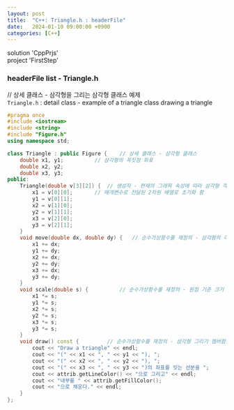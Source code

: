 ```yaml
---
layout: post
title:  "C++: Triangle.h : headerFile"
date:   2024-01-10 09:00:00 +0900
categories: [C++]
---
```


solution 'CppPrjs'   
project 'FirstStep'   
   
### headerFile list - Triangle.h   
   
// 상세 클래스 - 삼각형을 그리는 삼각형 클래스 예제   
`Triangle.h` : detail class - example of a triangle class drawing a triangle   
   
```cpp
#pragma once
#include <iostream>
#include <string>
#include "Figure.h"
using namespace std;

class Triangle : public Figure {	// 상세 클래스 - 삼각형 클래스
	double x1, y1;			// 삼각형의 꼭짓점 좌표
	double x2, y2;
	double x3, y3;
public:
	Triangle(double v[3][2]) {	// 생성자 - 현재의 그래픽 속성에 따라 삼각형 객체 생성. v는 세 개의 꼭지점 좌표 배열임
		x1 = v[0][0];		// 매개변수로 전달된 2차원 배열로 초기화 함
		y1 = v[0][1];
		x2 = v[1][0];
		y2 = v[1][1];
		x3 = v[2][0];
		y3 = v[2][1];
	}
	void move(double dx, double dy) {	// 순수가상함수를 재정의 - 삼각형의 이동 - 삼각형을 (dx, dy)만큼 이동 - 세 꼭지점 좌표르 (dx, dy)만큼 이동
		x1 += dx;
		y1 += dy;
		x2 += dx;
		y2 += dy;
		x3 += dx;
		y3 += dy;
	}
	void scale(double s) {			// 순수가상함수를 재정의 - 원점 기준 크기 변경 - 삼각형을 원점 기준으로 s배 크기 조정 - 세 꼭지점 좌표를 s배 만큼 조정
		x1 *= s;
		y1 *= s;
		x2 *= s;
		y2 *= s;
		x3 *= s;
		y3 *= s;
	}
	void draw() const {			// 순수가상함수를 재정의 - 삼각형 그리기 멤버함수
		cout << "Draw a triangle" << endl;
		cout << "(" << x1 << ", " << y1 << "), ";
		cout << "(" << x2 << ", " << y2 << "), ";
		cout << "(" << x3 << ", " << y3 << ")의 좌표를 잇는 선분을 ";
		cout << attrib.getLineColor() << "으로 그리고" << endl;
		cout << "내부를 " << attrib.getFillColor();
		cout << "으로 채운다." << endl;
	}
};
```
